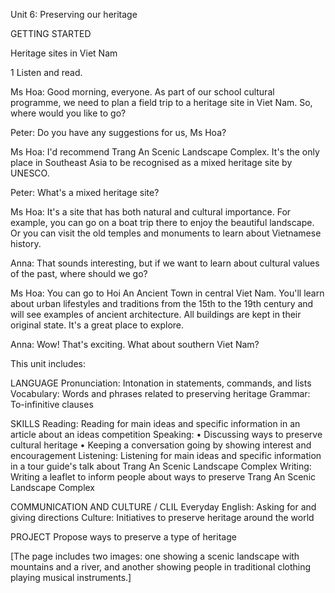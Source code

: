 Unit 6: Preserving our heritage

GETTING STARTED

Heritage sites in Viet Nam

1 Listen and read.

Ms Hoa: Good morning, everyone. As part of our school cultural programme, we need to plan a field trip to a heritage site in Viet Nam. So, where would you like to go?

Peter: Do you have any suggestions for us, Ms Hoa?

Ms Hoa: I'd recommend Trang An Scenic Landscape Complex. It's the only place in Southeast Asia to be recognised as a mixed heritage site by UNESCO.

Peter: What's a mixed heritage site?

Ms Hoa: It's a site that has both natural and cultural importance. For example, you can go on a boat trip there to enjoy the beautiful landscape. Or you can visit the old temples and monuments to learn about Vietnamese history.

Anna: That sounds interesting, but if we want to learn about cultural values of the past, where should we go?

Ms Hoa: You can go to Hoi An Ancient Town in central Viet Nam. You'll learn about urban lifestyles and traditions from the 15th to the 19th century and will see examples of ancient architecture. All buildings are kept in their original state. It's a great place to explore.

Anna: Wow! That's exciting. What about southern Viet Nam?

This unit includes:

LANGUAGE
Pronunciation: Intonation in statements, commands, and lists
Vocabulary: Words and phrases related to preserving heritage
Grammar: To-infinitive clauses

SKILLS
Reading: Reading for main ideas and specific information in an article about an ideas competition
Speaking:
• Discussing ways to preserve cultural heritage
• Keeping a conversation going by showing interest and encouragement
Listening: Listening for main ideas and specific information in a tour guide's talk about Trang An Scenic Landscape Complex
Writing: Writing a leaflet to inform people about ways to preserve Trang An Scenic Landscape Complex

COMMUNICATION AND CULTURE / CLIL
Everyday English: Asking for and giving directions
Culture: Initiatives to preserve heritage around the world

PROJECT
Propose ways to preserve a type of heritage

[The page includes two images: one showing a scenic landscape with mountains and a river, and another showing people in traditional clothing playing musical instruments.]
